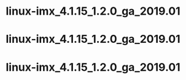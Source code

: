 # linux-imx_4.1.15_1.2.0_ga_2019.01
# linux-imx_4.1.15_1.2.0_ga_2019.01
# linux-imx_4.1.15_1.2.0_ga_2019.01
